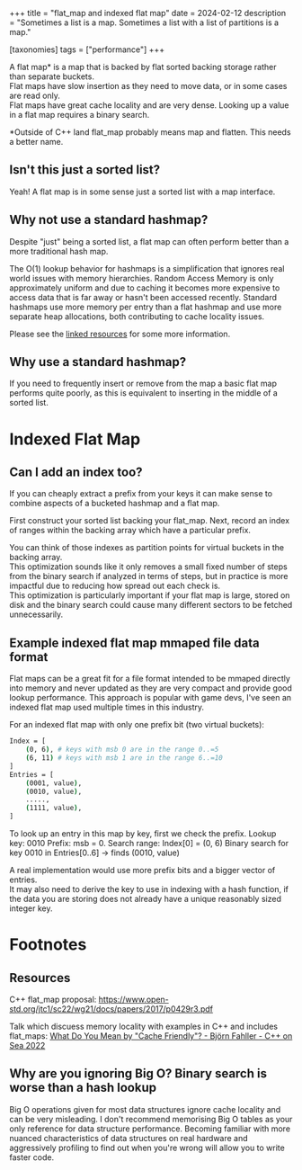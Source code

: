 +++
title = "flat_map and indexed flat map"
date = 2024-02-12
description = "Sometimes a list is a map. Sometimes a list with a list of partitions is a map."

[taxonomies]
tags = ["performance"]
+++

A flat map* is a map that is backed by flat sorted backing storage rather than separate buckets.  
Flat maps have slow insertion as they need to move data, or in some cases are read only.  
Flat maps have great cache locality and are very dense. Looking up a value in a flat map requires a binary search.

*Outside of C++ land flat_map probably means map and flatten. This needs a better name.

## Isn't this just a sorted list?

Yeah! A flat map is in some sense just a sorted list with a map interface.

## Why not use a standard hashmap?

Despite "just" being a sorted list, a flat map can often perform better than a more traditional hash map.

The O(1) lookup behavior for hashmaps is a simplification that ignores real world issues with memory hierarchies. Random Access Memory is only approximately uniform and due to caching it becomes more expensive to access data that is far away or hasn't been accessed recently.
Standard hashmaps use more memory per entry than a flat hashmap and use more separate heap allocations, both contributing to cache locality issues.

Please see the [linked resources](#resources) for some more information.

## Why use a standard hashmap?

If you need to frequently insert or remove from the map a basic flat map performs quite poorly, as this is equivalent to inserting in the middle of a sorted list.

# Indexed Flat Map

## Can I add an index too?

If you can cheaply extract a prefix from your keys it can make sense to combine aspects of a bucketed hashmap and a flat map.

First construct your sorted list backing your flat_map. Next, record an index of ranges within the backing array which have a particular prefix.

You can think of those indexes as partition points for virtual buckets in the backing array.  
This optimization sounds like it only removes a small fixed number of steps from the binary search if analyzed in terms of steps, but in practice is more impactful due to reducing how spread out each check is.  
This optimization is particularly important if your flat map is large, stored on disk and the binary search could cause many different sectors to be fetched unnecessarily.  

## Example indexed flat map mmaped file data format

Flat maps can be a great fit for a file format intended to be mmaped directly into memory and never updated as they are very compact and provide good lookup performance. This approach is popular with game devs, I've seen an indexed flat map used multiple times in this industry.

For an indexed flat map with only one prefix bit (two virtual buckets):

```sh
Index = [
    (0, 6), # keys with msb 0 are in the range 0..=5
    (6, 11) # keys with msb 1 are in the range 6..=10
]
Entries = [
    (0001, value),
    (0010, value),
    .....,
    (1111, value),
]
```

To look up an entry in this map by key, first we check the prefix.
Lookup key: 0010
Prefix: msb = 0.
Search range: Index[0] = (0, 6)
Binary search for key 0010 in Entries[0..6] -> finds (0010, value)

A real implementation would use more prefix bits and a bigger vector of entries.  
It may also need to derive the key to use in indexing with a hash function, if the data you are storing does not already have a unique reasonably sized integer key.

# Footnotes

## Resources

C++ flat_map proposal: https://www.open-std.org/jtc1/sc22/wg21/docs/papers/2017/p0429r3.pdf

Talk which discuess memory locality with examples in C++ and includes flat_maps: [What Do You Mean by "Cache Friendly"? - Björn Fahller - C++ on Sea 2022](https://www.youtube.com/watch?v=yyNWKHoDtMs)

## Why are you ignoring Big O? Binary search is worse than a hash lookup

Big O operations given for most data structures ignore cache locality and can be very misleading. I don't recommend memorising Big O tables as your only reference for data structure performance. Becoming familiar with more nuanced characteristics of data structures on real hardware and aggressively profiling to find out when you're wrong will allow you to write faster code.
